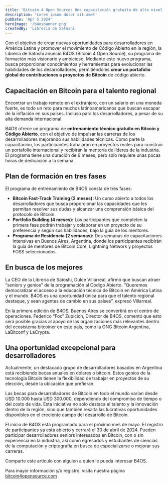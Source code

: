 ```yaml
---
title: 'Bitcoin 4 Open Source: Una capacitación gratuita de alto nivel para desarrolladores'
description: 'Lorem ipsum dolor sit amet'
pubDate: 'Apr 5 2024'
heroImage: '/b4osbanner.png'
createdBy: 'Libreria de Satoshi'
---
```


Con el objetivo de crear nuevas oportunidades para desarrolladores en América Latina y promover el movimiento de Código Abierto en la región, la Librería de Satoshi anunció B4OS (Bitcoin 4 Open Source), su programa de formación más visionario y ambicioso. Mediante este nuevo programa, busca proporcionar conocimientos y herramientas para evolucionar las habilidades de los desarrolladores, permitiéndoles **crear un portafolio global de contribuciones a proyectos de Bitcoin** de código abierto.

## Capacitación en Bitcoin para el talento regional 
Encontrar un trabajo remoto en el extranjero, con un salario en una moneda fuerte, es todo un reto para muchos latinoamericanos que buscan escapar de la inflación en sus países. Incluso para los desarrolladores, a pesar de su alta demanda internacional. 

B4OS ofrece un programa de **entrenamiento técnico gratuito en Bitcoin y Código Abierto**, con el objetivo de impulsar las carreras de los desarrolladores mejorando sus habilidades técnicas. Como parte la capacitación, los participantes trabajarán en proyectos reales para construir un portafolio internacional y recibirán la mentoría de líderes de la industria. El programa tiene una duración de 6 meses, pero solo requiere unas pocas horas de dedicación a la semana.

## Plan de formación en tres fases
El programa de entrenamiento de B4OS consta de tres fases:

- **Bitcoin Fast-Track Training (2 meses):** Un curso abierto a todos los desarrolladores que busca proporcionar las capacidades que les permitan resolver sus dudas y alcanzar una comprensión básica del protocolo de Bitcoin.
- **Portfolio Building (4 meses):** Los participantes que completen la primera fase podrán trabajar y colaborar en un proyecto de su preferencia y según sus habilidades, bajo la guía de los mentores.
- **Programa de Residencia (2 semanas):** Dos semanas de capacitaciones intensivas en Buenos Aires, Argentina, donde los participantes recibirán la guía de mentores de Bitcoin Core, Lightning Network y proyectos FOSS seleccionados.

## En busca de los mejores 
La CEO de la Librería de Satoshi, Dulce Villarreal, afirmó que buscan atraer “seniors y genios” de la programación al Código Abierto. “Queremos democratizar el acceso a la educación técnica de Bitcoin en América Latina y el mundo. B4OS es una oportunidad única para que el talento regional destaque, y sean agentes de cambio en sus países”, expresó Villarreal.

En la primera edición de B4OS, Buenos Aires se convertirá en el centro de operaciones. Federico “Fox” Zupicich, Director de B4OS, comentó que esto será posible gracias al apoyo de las organizaciones más relevantes dentro del ecosistema bitcoiner en este país, como la ONG Bitcoin Argentina, LaBitconf y LaCrypta.

## Una oportunidad excepcional para desarrolladores
Actualmente, un destacado grupo de desarrolladores basados en Argentina está recibiendo becas anuales en dólares o bitcoin. Estos genios de la tecnología Bitcoin tienen la flexibilidad de trabajar en proyectos de su elección, desde la ubicación que prefieran. 

Las becas para desarrolladores de Bitcoin en todo el mundo varían desde USD 10.000 hasta USD 300.000, dependiendo del compromiso de tiempo o del costo de vida. Esta iniciativa no solo destaca el talento y la innovación dentro de la región, sino que también resalta las lucrativas oportunidades disponibles en el creciente campo del desarrollo de Bitcoin.

El inicio de B4OS está programado para el próximo mes de mayo. El registro de participantes ya está abierto y cerrará el 30 de abril de 2024. Pueden participar desarrolladores seniors interesados en Bitcoin, con o sin experiencia en la industria, así como egresados y estudiantes de ciencias de la computación y criptografía en busca de especializarse o mejorar sus carreras.

Comparte este artículo con alguien a quien le pueda interesar B4OS.

Para mayor información y/o registro, visita nuestra página [bitcoin4opensource.com](http://bitcoin4opensource.com/)
